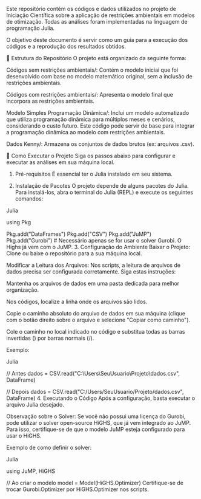 
Este repositório contém os códigos e dados utilizados no projeto de Iniciação Científica sobre a aplicação de restrições ambientais em modelos de otimização. Todas as análises foram implementadas na linguagem de programação Julia.

O objetivo deste documento é servir como um guia para a execução dos códigos e a reprodução dos resultados obtidos.

📂 Estrutura do Repositório
O projeto está organizado da seguinte forma:

Códigos sem restrições ambientais/: Contém o modelo iniciai que foi desenvolvido com base no modelo matemático original, sem a inclusão de restrições ambientais.

Códigos com restrições ambientais/: Apresenta o modelo final que incorpora as restrições ambientais.

Modelo Simples Programação Dinâmica/: Inclui um modelo automatizado que utiliza programação dinâmica para múltiplos meses e cenários, considerando o custo futuro. Este código pode servir de base para integrar a programação dinâmica ao modelo com restrições ambientais.

Dados Kenny/: Armazena os conjuntos de dados brutos (ex: arquivos .csv).


🚀 Como Executar o Projeto
Siga os passos abaixo para configurar e executar as análises em sua máquina local.

1. Pré-requisitos
É essencial ter o Julia instalado em seu sistema.

2. Instalação de Pacotes
O projeto depende de alguns pacotes do Julia. Para instalá-los, abra o terminal do Julia (REPL) e execute os seguintes comandos:

Julia

using Pkg

Pkg.add("DataFrames")
Pkg.add("CSV")
Pkg.add("JuMP")
Pkg.add("Gurobi") # Necessário apenas se for usar o solver Gurobi. O Highs já vem com o JuMP.
3. Configuração do Ambiente
Baixar o Projeto:
Clone ou baixe o repositório para a sua máquina local.

Modificar a Leitura dos Arquivos:
Nos scripts, a leitura de arquivos de dados precisa ser configurada corretamente. Siga estas instruções:

Mantenha os arquivos de dados em uma pasta dedicada para melhor organização.

Nos códigos, localize a linha onde os arquivos são lidos.

Copie o caminho absoluto do arquivo de dados em sua máquina (clique com o botão direito sobre o arquivo e selecione "Copiar como caminho").

Cole o caminho no local indicado no código e substitua todas as barras invertidas (\) por barras normais (/).

Exemplo:

Julia

// Antes
dados = CSV.read("C:\\Users\\SeuUsuario\\Projeto\\dados.csv", DataFrame)

// Depois
dados = CSV.read("C:/Users/SeuUsuario/Projeto/dados.csv", DataFrame)
4. Executando o Código
Após a configuração, basta executar o arquivo Julia desejado.

Observação sobre o Solver: Se você não possui uma licença do Gurobi, pode utilizar o solver open-source HiGHS, que já vem integrado ao JuMP. Para isso, certifique-se de que o modelo JuMP esteja configurado para usar o HiGHS.

Exemplo de como definir o solver:

Julia

using JuMP, HiGHS

// Ao criar o modelo
model = Model(HiGHS.Optimizer)
Certifique-se de trocar Gurobi.Optimizer por HiGHS.Optimizer nos scripts.
